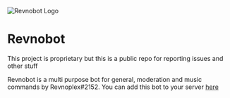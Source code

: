 ![Revnobot Logo](https://cdn.discordapp.com/avatars/711582152940060859/411490a338c147e7c7b1c8a59739b37b.png?size=128 "Revnobot Logo")
# Revnobot
This project is proprietary but this is a public repo for reporting issues and other stuff

Revnobot is a multi purpose bot for general, moderation and music commands by Revnoplex#2152.
You can add this bot to your server [here](https://revnoplex.github.io/bot)
